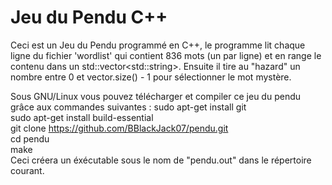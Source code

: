 # Jeu du Pendu C++
Ceci est un Jeu du Pendu programmé en C++, le programme lit chaque ligne du fichier 'wordlist' qui contient 836 mots (un par ligne) et en range le contenu dans un std::vector&lt;std::string&gt;. Ensuite il tire au "hazard" un nombre entre 0 et vector.size() - 1 pour sélectionner le mot mystère.


Sous GNU/Linux vous pouvez télécharger et compiler ce jeu du pendu grâce aux commandes suivantes : 
	sudo apt-get install git  
	sudo apt-get install build-essential  
	git clone https://github.com/BBlackJack07/pendu.git  
	cd pendu  
	make  
Ceci créera un éxécutable sous le nom de "pendu.out" dans le répertoire courant.
